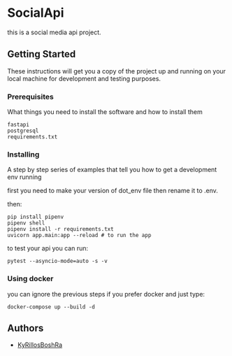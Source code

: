 # SocialApi

this is a social media api project.

## Getting Started

These instructions will get you a copy of the project up and running on your local machine for development and testing purposes.

### Prerequisites

What things you need to install the software and how to install them

```
fastapi
postgresql
requirements.txt
```

### Installing

A step by step series of examples that tell you how to get a development env running

first you need to make your version of dot_env file then rename it to .env.

then:

```
pip install pipenv
pipenv shell
pipenv install -r requirements.txt
uvicorn app.main:app --reload # to run the app
```
to test your api you can run:

```
pytest --asyncio-mode=auto -s -v
```

### Using docker

you can ignore the previous steps if you prefer docker and just type:
```
docker-compose up --build -d
```
## Authors

* [KyRillosBoshRa](https://github.com/KyRillosBoshRa)
